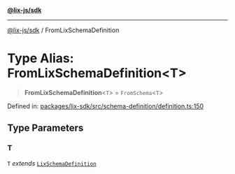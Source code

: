 [**@lix-js/sdk**](../README.md)

***

[@lix-js/sdk](../README.md) / FromLixSchemaDefinition

# Type Alias: FromLixSchemaDefinition\<T\>

> **FromLixSchemaDefinition**\<`T`\> = `FromSchema`\<`T`\>

Defined in: [packages/lix-sdk/src/schema-definition/definition.ts:150](https://github.com/opral/monorepo/blob/0501d8fe7eed9db1f8058e8d1d58b1d613ceaf43/packages/lix-sdk/src/schema-definition/definition.ts#L150)

## Type Parameters

### T

`T` *extends* [`LixSchemaDefinition`](LixSchemaDefinition.md)
